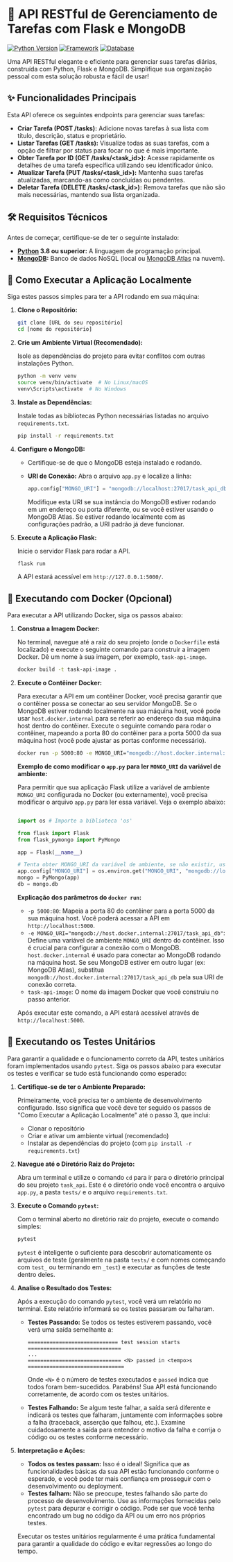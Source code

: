# 🚀 API RESTful de Gerenciamento de Tarefas com Flask e MongoDB

[![Python Version](https://img.shields.io/badge/Python-3.8+-blue.svg?style=flat-square)](https://www.python.org/downloads/)
[![Framework](https://img.shields.io/badge/Framework-Flask-brightgreen.svg?style=flat-square)](https://flask.palletsprojects.com/)
[![Database](https://img.shields.io/badge/Database-MongoDB-orange.svg?style=flat-square)](https://www.mongodb.com/)

Uma API RESTful elegante e eficiente para gerenciar suas tarefas diárias, construída com Python, Flask e MongoDB. Simplifique sua organização pessoal com esta solução robusta e fácil de usar!

## ✨ Funcionalidades Principais

Esta API oferece os seguintes endpoints para gerenciar suas tarefas:

- **Criar Tarefa (POST /tasks):** Adicione novas tarefas à sua lista com título, descrição, status e proprietário.
- **Listar Tarefas (GET /tasks):** Visualize todas as suas tarefas, com a opção de filtrar por status para focar no que é mais importante.
- **Obter Tarefa por ID (GET /tasks/\<task_id\>):** Acesse rapidamente os detalhes de uma tarefa específica utilizando seu identificador único.
- **Atualizar Tarefa (PUT /tasks/\<task_id\>):** Mantenha suas tarefas atualizadas, marcando-as como concluídas ou pendentes.
- **Deletar Tarefa (DELETE /tasks/\<task_id\>):** Remova tarefas que não são mais necessárias, mantendo sua lista organizada.

## 🛠️ Requisitos Técnicos

Antes de começar, certifique-se de ter o seguinte instalado:

- **[Python](https://www.python.org/downloads/) 3.8 ou superior:** A linguagem de programação principal.
- **[MongoDB](https://www.mongodb.com/try/download/community):** Banco de dados NoSQL (local ou [MongoDB Atlas](https://www.mongodb.com/atlas/database) na nuvem).

## 🚀 Como Executar a Aplicação Localmente

Siga estes passos simples para ter a API rodando em sua máquina:

1.  **Clone o Repositório:**

    ```bash
    git clone [URL do seu repositório]
    cd [nome do repositório]
    ```

2.  **Crie um Ambiente Virtual (Recomendado):**

    Isole as dependências do projeto para evitar conflitos com outras instalações Python.

    ```bash
    python -m venv venv
    source venv/bin/activate  # No Linux/macOS
    venv\Scripts\activate  # No Windows
    ```

3.  **Instale as Dependências:**

    Instale todas as bibliotecas Python necessárias listadas no arquivo `requirements.txt`.

    ```bash
    pip install -r requirements.txt
    ```

4.  **Configure o MongoDB:**

    *   Certifique-se de que o MongoDB esteja instalado e rodando.
    *   **URI de Conexão:**  Abra o arquivo `app.py` e localize a linha:

        ```python
        app.config["MONGO_URI"] = "mongodb://localhost:27017/task_api_db"
        ```

        Modifique esta URI se sua instância do MongoDB estiver rodando em um endereço ou porta diferente, ou se você estiver usando o MongoDB Atlas. Se estiver rodando localmente com as configurações padrão, a URI padrão já deve funcionar.

5.  **Execute a Aplicação Flask:**

    Inicie o servidor Flask para rodar a API.

    ```bash
    flask run
    ```

    A API estará acessível em `http://127.0.0.1:5000/`.

## 🐳 Executando com Docker (Opcional)

Para executar a API utilizando Docker, siga os passos abaixo:

1.  **Construa a Imagem Docker:**

    No terminal, navegue até a raiz do seu projeto (onde o `Dockerfile` está localizado) e execute o seguinte comando para construir a imagem Docker. Dê um nome à sua imagem, por exemplo, `task-api-image`.

    ```bash
    docker build -t task-api-image .
    ```

2.  **Execute o Contêiner Docker:**

    Para executar a API em um contêiner Docker, você precisa garantir que o contêiner possa se conectar ao seu servidor MongoDB. Se o MongoDB estiver rodando localmente na sua máquina host, você pode usar `host.docker.internal` para se referir ao endereço da sua máquina host dentro do contêiner.  Execute o seguinte comando para rodar o contêiner, mapeando a porta 80 do contêiner para a porta 5000 da sua máquina host (você pode ajustar as portas conforme necessário).

    ```bash
    docker run -p 5000:80 -e MONGO_URI="mongodb://host.docker.internal:27017/task_api_db" task-api-image
    ```

    **Exemplo de como modificar o `app.py` para ler `MONGO_URI` da variável de ambiente:**
    
    Para permitir que sua aplicação Flask utilize a variável de ambiente `MONGO_URI` configurada no Docker (ou externamente), você precisa modificar o arquivo `app.py` para ler essa variável. Veja o exemplo abaixo:

    ```python

    import os # Importe a biblioteca 'os'
    
    from flask import Flask
    from flask_pymongo import PyMongo
    
    app = Flask(__name__)
    
    # Tenta obter MONGO_URI da variável de ambiente, se não existir, usa um valor padrão
    app.config["MONGO_URI"] = os.environ.get("MONGO_URI", "mongodb://localhost:27017/task_api_db")
    mongo = PyMongo(app)
    db = mongo.db

    ```

    **Explicação dos parâmetros do `docker run`:**

    *   `-p 5000:80`: Mapeia a porta 80 do contêiner para a porta 5000 da sua máquina host. Você poderá acessar a API em `http://localhost:5000`.
    *   `-e MONGO_URI="mongodb://host.docker.internal:27017/task_api_db"`: Define uma variável de ambiente `MONGO_URI` dentro do contêiner. Isso é crucial para configurar a conexão com o MongoDB. `host.docker.internal` é usado para conectar ao MongoDB rodando na máquina host. Se seu MongoDB estiver em outro lugar (ex: MongoDB Atlas), substitua `mongodb://host.docker.internal:27017/task_api_db` pela sua URI de conexão correta.
    *   `task-api-image`: O nome da imagem Docker que você construiu no passo anterior.

    Após executar este comando, a API estará acessível através de `http://localhost:5000`.

## 🧪 Executando os Testes Unitários

Para garantir a qualidade e o funcionamento correto da API, testes unitários foram implementados usando `pytest`. Siga os passos abaixo para executar os testes e verificar se tudo está funcionando como esperado:

1.  **Certifique-se de ter o Ambiente Preparado:**

    Primeiramente, você precisa ter o ambiente de desenvolvimento configurado. Isso significa que você deve ter seguido os passos de "Como Executar a Aplicação Localmente" até o passo 3, que inclui:
    *   Clonar o repositório
    *   Criar e ativar um ambiente virtual (recomendado)
    *   Instalar as dependências do projeto (com `pip install -r requirements.txt`)

2.  **Navegue até o Diretório Raiz do Projeto:**

    Abra um terminal e utilize o comando `cd` para ir para o diretório principal do seu projeto `task_api`. Este é o diretório onde você encontra o arquivo `app.py`, a pasta `tests/` e o arquivo `requirements.txt`.

3.  **Execute o Comando `pytest`:**

    Com o terminal aberto no diretório raiz do projeto, execute o comando simples:

    ```bash
    pytest
    ```

    `pytest` é inteligente o suficiente para descobrir automaticamente os arquivos de teste (geralmente na pasta `tests/` e com nomes começando com `test_` ou terminando em `_test`) e executar as funções de teste dentro deles.

4.  **Analise o Resultado dos Testes:**

    Após a execução do comando `pytest`, você verá um relatório no terminal. Este relatório informará se os testes passaram ou falharam.

    *   **Testes Passando:** Se todos os testes estiverem passando, você verá uma saída semelhante a:

        ```
        ============================= test session starts ==============================
        ...
        ============================== <N> passed in <tempo>s ===============================
        ```

        Onde `<N>` é o número de testes executados e `passed` indica que todos foram bem-sucedidos. Parabéns! Sua API está funcionando corretamente, de acordo com os testes unitários.

    *   **Testes Falhando:** Se algum teste falhar, a saída será diferente e indicará os testes que falharam, juntamente com informações sobre a falha (traceback, asserção que falhou, etc.).  Examine cuidadosamente a saída para entender o motivo da falha e corrija o código ou os testes conforme necessário.

5.  **Interpretação e Ações:**

    *   **Todos os testes passam:** Isso é o ideal! Significa que as funcionalidades básicas da sua API estão funcionando conforme o esperado, e você pode ter mais confiança em prosseguir com o desenvolvimento ou deployment.
    *   **Testes falham:**  Não se preocupe, testes falhando são parte do processo de desenvolvimento. Use as informações fornecidas pelo `pytest` para depurar e corrigir o código. Pode ser que você tenha encontrado um bug no código da API ou um erro nos próprios testes.

    Executar os testes unitários regularmente é uma prática fundamental para garantir a qualidade do código e evitar regressões ao longo do tempo.
